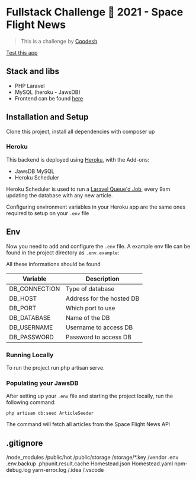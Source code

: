 # Fullstack Challenge 🏅 2021 - Space Flight News

> This is a challenge by [Coodesh](https://coodesh.com/)

[Test this app](https://coodesh-challenge-backend.herokuapp.com/)

## Stack and libs

-   PHP Laravel
-   MySQL (heroku - JawsDB)
-   Frontend can be found [here](https://github.com/cpcm94/coodesh-frontend)

## Installation and Setup

Clone this project, install all dependencies with composer up

### Heroku

This backend is deployed using [Heroku](www.heroku.com), with the Add-ons:

-   JawsDB MySQL
-   Heroku Scheduler

Heroku Scheduler is used to run a [Laravel Queue'd Job](https://laravel.com/docs/9.x/queues#running-the-queue-worker), every 9am updating the database with any new article.

Configuring environment variables in your Heroku app are the same ones required to setup on your `.env` file

## Env

Now you need to add and configure the `.env` file. A example env file can be found in the project directory as `.env.example`:

All these informations should be found

| Variable      | Description               |
| ------------- | ------------------------- |
| DB_CONNECTION | Type of database          |
| DB_HOST       | Address for the hosted DB |
| DB_PORT       | Which port to use         |
| DB_DATABASE   | Name of the DB            |
| DB_USERNAME   | Username to access DB     |
| DB_PASSWORD   | Password to access DB     |

### Running Locally

To run the project run php artisan serve.

### Populating your JawsDB

After setting up your `.env` file and starting the project locally, run the following command:

```
php artisan db:seed ArticleSeeder
```

The command will fetch all articles from the Space Flight News API

## .gitignore

/node_modules
/public/hot
/public/storage
/storage/\*.key
/vendor
.env
.env.backup
.phpunit.result.cache
Homestead.json
Homestead.yaml
npm-debug.log
yarn-error.log
/.idea
/.vscode
